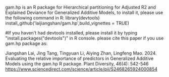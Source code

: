 gam.hp is an R package for Hierarchical partitioning for Adjusted R2 and Explained Deviance for Generalized Additive Models, to install it, please use the following command in R:
library(devtools)
install_github('laijiangshan/gam.hp',build_vignettes = TRUE)

#If you haven't had devtools installed, please install it by typing "install.packages("devtools")" in R console. 
please cite this paper if you use gam.hp package as: 

Jiangshan Lai, Jing Tang, Tingyuan Li, Aiying Zhan, Lingfeng Mao. 2024. Evaluating the relative importance of predictors in Generalized Additive Models using the gam.hp R package. Plant Diversity, 46(4): 542-546 https://www.sciencedirect.com/science/article/pii/S2468265924000854
